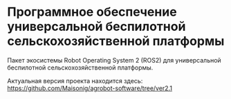 # Программное обеспечение универсальной беспилотной сельскохозяйственной платформы
Пакет экосистемы Robot Operating System 2 (ROS2) для универсальной беспилотной сельскохозяйственной платформы.  

Актуальная версия проекта находится здесь:
https://github.com/Maisonig/agrobot-software/tree/ver2.1
